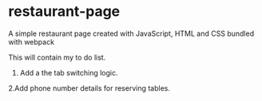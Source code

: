 # restaurant-page
A simple restaurant page created with JavaScript, HTML and CSS bundled with webpack


This will contain my to do list.

1.  Add a the tab switching logic. 

2.Add phone number details for reserving tables.